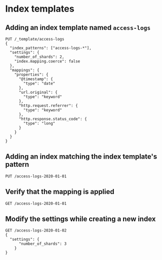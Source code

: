 # Index templates

## Adding an index template named `access-logs`
```
PUT /_template/access-logs
{
  "index_patterns": ["access-logs-*"],
  "settings": {
    "number_of_shards": 2,
    "index.mapping.coerce": false
  }, 
  "mappings": {
    "properties": {
      "@timestamp": {
        "type": "date"
      },
      "url.original": {
        "type": "keyword"
      },
      "http.request.referrer": {
        "type": "keyword"
      },
      "http.response.status_code": {
        "type": "long"
      }
    }
  }
}
```

## Adding an index matching the index template's pattern
```
PUT /access-logs-2020-01-01
```

## Verify that the mapping is applied
```
GET /access-logs-2020-01-01
```

## Modify the settings while creating a new index
```
GET /access-logs-2020-01-02
{
  "settings": {
      "number_of_shards": 3
    }
}
```
